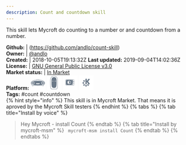 ```yaml
---
description: Count and countdown skill
---
```

This skill lets Mycroft do counting to a number or and countdown from a number.

**Github:** | (https://github.com/andlo/count-skill)  
**Owner:** | [@andlo](https://github.com/andlo)  
**Created:** | 2018-10-05T19:13:32Z  **Last updated:** 2019-09-04T14:02:36Z  
**License:** | [GNU General Public License v3.0](https://api.github.com/licenses/gpl-3.0)  
**Market status:** | [In Market](https://market.mycroft.ai/skill/count)  
**Platform:**   ![](.gitbook/assets/mark-1-icon.png)  ![](.gitbook/assets/mark-2-icon.png)  ![](.gitbook/assets/picroft-icon.png)  ![](.gitbook/assets/kde.png)   
**Tags:** \#count \#countdown   
{% hint style="info" %}
This skill is in Mycroft Market. That means it is aproved by the Mycroft Skill testers
{% endhint %}
  {% tabs %}
{% tab title="Install by voice" %}
> Hey Mycroft - install Count
{% endtab %}
  {% tab title="Install by mycroft-msm" %}
``` mycroft-msm install Count```
{% endtab %}
  {% endtabs %}
  